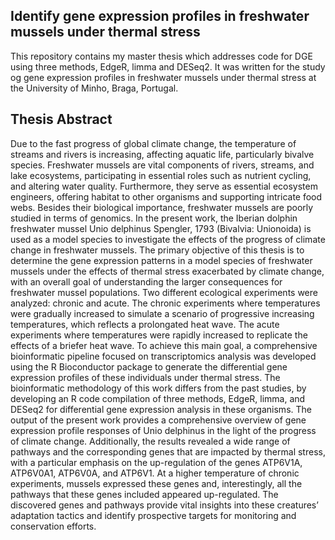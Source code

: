 ## Identify gene expression profiles in freshwater mussels under thermal stress

This repository contains my master thesis which addresses code for DGE using three methods, EdgeR, limma and DESeq2. It was written for the study og gene expression profiles in freshwater mussels under thermal stress at the University of Minho, Braga, Portugal.

## Thesis Abstract

Due to the fast progress of global climate change, the temperature of streams and rivers is increasing, affecting aquatic life, particularly bivalve species. Freshwater mussels are vital components of rivers,
streams, and lake ecosystems, participating in essential roles such as nutrient cycling, and altering water quality. Furthermore, they serve as essential ecosystem engineers, offering habitat to other organisms
and supporting intricate food webs. Besides their biological importance, freshwater mussels are poorly studied in terms of genomics. In the present work, the Iberian dolphin freshwater mussel
Unio delphinus Spengler, 1793 (Bivalvia: Unionoida) is used as a model species to investigate the effects of the progress of climate change in freshwater mussels. The primary objective of this thesis is to determine the gene expression patterns in a model species of freshwater mussels under the effects of thermal stress exacerbated by climate change, with an overall goal of understanding the larger consequences for freshwater mussel populations. Two different ecological experiments were analyzed: chronic and acute. The chronic experiments where temperatures were gradually increased to simulate a scenario of progressive increasing temperatures, which reflects a prolongated heat wave. The acute experiments where temperatures were rapidly increased to replicate the effects of a briefer heat wave. To achieve this main goal, a comprehensive bioinformatic pipeline focused on transcriptomics analysis was developed using the R Bioconductor package to generate the differential gene expression profiles of these individuals under thermal stress. The bioinformatic methodology of this work differs from the past studies, by developing an R code compilation of three methods, EdgeR, limma, and DESeq2 for differential gene expression analysis in these organisms. The output of the present work provides a comprehensive overview of gene expression profile responses of Unio delphinus in the light of the progress of climate change. Additionally, the results revealed a wide range of pathways and the corresponding genes that are impacted by thermal stress, with a particular emphasis on the up-regulation of the genes ATP6V1A, ATP6V0A1, ATP6V0A, and ATP6V1. At a higher temperature of chronic experiments, mussels expressed these genes and, interestingly, all the pathways that these genes included appeared up-regulated. The discovered genes and pathways provide vital insights into these creatures’ adaptation tactics and identify prospective targets for monitoring and conservation efforts.



